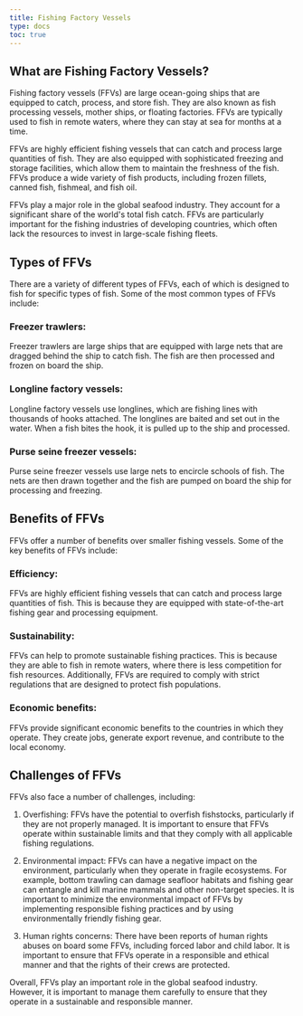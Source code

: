```yaml
---
title: Fishing Factory Vessels
type: docs
toc: true
---
```


## What are Fishing Factory Vessels?

Fishing factory vessels (FFVs) are large ocean-going ships that are equipped to catch, process, and store fish. They are also known as fish processing vessels, mother ships, or floating factories. FFVs are typically used to fish in remote waters, where they can stay at sea for months at a time.


FFVs are highly efficient fishing vessels that can catch and process large quantities of fish. They are also equipped with sophisticated freezing and storage facilities, which allow them to maintain the freshness of the fish. FFVs produce a wide variety of fish products, including frozen fillets, canned fish, fishmeal, and fish oil.

FFVs play a major role in the global seafood industry. They account for a significant share of the world's total fish catch. FFVs are particularly important for the fishing industries of developing countries, which often lack the resources to invest in large-scale fishing fleets.

## Types of FFVs

There are a variety of different types of FFVs, each of which is designed to fish for specific types of fish. Some of the most common types of FFVs include:

### Freezer trawlers: 

Freezer trawlers are large ships that are equipped with large nets that are dragged behind the ship to catch fish. The fish are then processed and frozen on board the ship.

### Longline factory vessels: 

Longline factory vessels use longlines, which are fishing lines with thousands of hooks attached. The longlines are baited and set out in the water. When a fish bites the hook, it is pulled up to the ship and processed.

### Purse seine freezer vessels:

Purse seine freezer vessels use large nets to encircle schools of fish. The nets are then drawn together and the fish are pumped on board the ship for processing and freezing.

## Benefits of FFVs

FFVs offer a number of benefits over smaller fishing vessels. Some of the key benefits of FFVs include:

### Efficiency: 

FFVs are highly efficient fishing vessels that can catch and process large quantities of fish. This is because they are equipped with state-of-the-art fishing gear and processing equipment.

### Sustainability: 

FFVs can help to promote sustainable fishing practices. This is because they are able to fish in remote waters, where there is less competition for fish resources. Additionally, FFVs are required to comply with strict regulations that are designed to protect fish populations.

### Economic benefits: 

FFVs provide significant economic benefits to the countries in which they operate. They create jobs, generate export revenue, and contribute to the local economy.

## Challenges of FFVs

FFVs also face a number of challenges, including:

1. Overfishing: FFVs have the potential to overfish fishstocks, particularly if they are not properly managed. It is important to ensure that FFVs operate within sustainable limits and that they comply with all applicable fishing regulations.

2. Environmental impact: FFVs can have a negative impact on the environment, particularly when they operate in fragile ecosystems. For example, bottom trawling can damage seafloor habitats and fishing gear can entangle and kill marine mammals and other non-target species. It is important to minimize the environmental impact of FFVs by implementing responsible fishing practices and by using environmentally friendly fishing gear.

3. Human rights concerns: There have been reports of human rights abuses on board some FFVs, including forced labor and child labor. It is important to ensure that FFVs operate in a responsible and ethical manner and that the rights of their crews are protected.

Overall, FFVs play an important role in the global seafood industry. However, it is important to manage them carefully to ensure that they operate in a sustainable and responsible manner.
